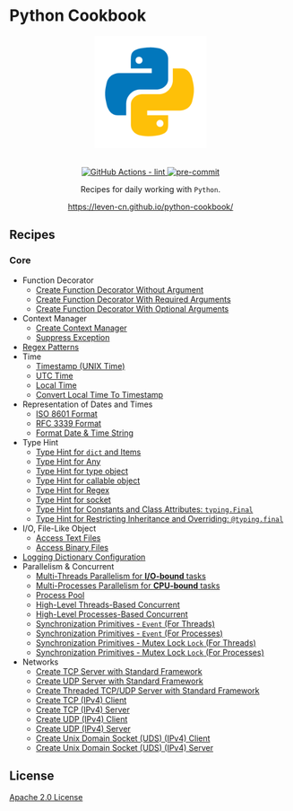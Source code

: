 # Python Cookbook

<section align="center">
  <img src="https://raw.githubusercontent.com/leven-cn/python-cookbook/main/.python-logo.png"
    alt="Python Logo" width="200" height="200" title="Python Logo">
  <br><br>
  <p>
    <a href="https://github.com/leven-cn/python-cookbook/actions/workflows/lint.yml">
      <img src="https://github.com/leven-cn/python-cookbook/actions/workflows/lint.yml/badge.svg"
      alt="GitHub Actions - lint" style="max-width:100%;">
    </a>
    <a href="https://github.com/pre-commit/pre-commit">
      <img src="https://img.shields.io/badge/pre--commit-enabled-brightgreen?logo=pre-commit&logoColor=white"
      alt="pre-commit" style="max-width:100%;">
    </a>
  </p>
  <p>Recipes for daily working with <code>Python</code>.</p>
  <p><a href="https://leven-cn.github.io/python-cookbook/">https://leven-cn.github.io/python-cookbook/</a></p>
</section>

## Recipes

### Core

- Function Decorator
  - [Create Function Decorator Without Argument](https://github.com/leven-cn/python-cookbook/recipes/core/function_decorator_no_args)
  - [Create Function Decorator With Required Arguments](https://github.com/leven-cn/python-cookbook/recipes/core/function_decorator_args_required)
  - [Create Function Decorator With Optional Arguments](https://github.com/leven-cn/python-cookbook/recipes/core/function_decorator_args_optional)
- Context Manager
  - [Create Context Manager](https://github.com/leven-cn/python-cookbook/recipes/core/context_manager)
  - [Suppress Exception](https://leven-cn.github.io/python-cookbook/recipes/core/suppress_exception)
- [Regex Patterns](https://github.com/leven-cn/python-cookbook/recipes/core/regex_patterns)
- Time
  - [Timestamp (UNIX Time)](https://github.com/leven-cn/python-cookbook/recipes/core/timestamp)
  - [UTC Time](https://github.com/leven-cn/python-cookbook/recipes/core/utc_time)
  - [Local Time](https://github.com/leven-cn/python-cookbook/recipes/core/local_time)
  - [Convert Local Time To Timestamp](https://github.com/leven-cn/python-cookbook/recipes/core/local_time_to_timestamp)
- Representation of Dates and Times
  - [ISO 8601 Format](https://github.com/leven-cn/python-cookbook/recipes/core/iso_8601_fmt)
  - [RFC 3339 Format](https://github.com/leven-cn/python-cookbook/recipes/core/rfc_3339_fmt)
  - [Format Date & Time String](https://github.com/leven-cn/python-cookbook/recipes/core/time_str_fmt)
- Type Hint
  - [Type Hint for `dict` and Items](https://github.com/leven-cn/python-cookbook/recipes/core/type_hint_for_dict_items)
  - [Type Hint for Any](https://github.com/leven-cn/python-cookbook/recipes/core/type_hint_for_any)
  - [Type Hint for type object](https://github.com/leven-cn/python-cookbook/recipes/core/type_hint_for_type)
  - [Type Hint for callable object](https://github.com/leven-cn/python-cookbook/recipes/core/type_hint_for_callable)
  - [Type Hint for Regex](https://github.com/leven-cn/python-cookbook/recipes/core/type_hint_for_regex)
  - [Type Hint for socket](https://github.com/leven-cn/python-cookbook/recipes/core/type_hint_for_socket)
  - [Type Hint for Constants and Class Attributes: `typing.Final`](https://github.com/leven-cn/python-cookbook/recipes/core/type_hint_for_constant)
  - [Type Hint for Restricting Inheritance and Overriding: `@typing.final`](https://github.com/leven-cn/python-cookbook/recipes/core/type_hint_for_inheritance)
- I/O, File-Like Object
  - [Access Text Files](https://github.com/leven-cn/python-cookbook/recipes/core/text_io)
  - [Access Binary Files](https://github.com/leven-cn/python-cookbook/recipes/core/binary_io)
- [Logging Dictionary Configuration](https://github.com/leven-cn/python-cookbook/recipes/core/logging_config)
- Parallelism & Concurrent
  - [Multi-Threads Parallelism for **I/O-bound** tasks](https://github.com/leven-cn/python-cookbook/recipes/core/multi_threads)
  - [Multi-Processes Parallelism for **CPU-bound** tasks](https://github.com/leven-cn/python-cookbook/recipes/core/multi_processes)
  - [Process Pool](https://github.com/leven-cn/python-cookbook/recipes/core/process_pool)
  - [High-Level Threads-Based Concurrent](https://github.com/leven-cn/python-cookbook/recipes/core/concurrent_threads)
  - [High-Level Processes-Based Concurrent](https://github.com/leven-cn/python-cookbook/recipes/core/concurrent_processes)
  - [Synchronization Primitives - `Event` (For Threads)](https://github.com/leven-cn/python-cookbook/recipes/core/synchronization_event_threads)
  - [Synchronization Primitives - `Event` (For Processes)](https://github.com/leven-cn/python-cookbook/recipes/core/synchronization_event_processes)
  - [Synchronization Primitives - Mutex Lock `Lock` (For Threads)](https://github.com/leven-cn/python-cookbook/recipes/core/synchronization_lock_threads)
  - [Synchronization Primitives - Mutex Lock `Lock` (For Processes)](https://github.com/leven-cn/python-cookbook/recipes/core/synchronization_lock_processes)
- Networks
  - [Create TCP Server with Standard Framework](https://github.com/leven-cn/python-cookbook/recipes/core/tcp_server_std)
  - [Create UDP Server with Standard Framework](https://github.com/leven-cn/python-cookbook/recipes/core/udp_server_std)
  - [Create Threaded TCP/UDP Server with Standard Framework](https://github.com/leven-cn/python-cookbook/recipes/core/threaded_server_std)
  - [Create TCP (IPv4) Client](https://github.com/leven-cn/python-cookbook/recipes/core/tcp_ipv4_client)
  - [Create TCP (IPv4) Server](https://github.com/leven-cn/python-cookbook/recipes/core/tcp_ipv4_server)
  - [Create UDP (IPv4) Client](https://github.com/leven-cn/python-cookbook/recipes/core/udp_ipv4_client)
  - [Create UDP (IPv4) Server](https://github.com/leven-cn/python-cookbook/recipes/core/udp_ipv4_server)
  - [Create Unix Domain Socket (UDS) (IPv4) Client](https://github.com/leven-cn/python-cookbook/recipes/core/uds_ipv4_client)
  - [Create Unix Domain Socket (UDS) (IPv4) Server](https://github.com/leven-cn/python-cookbook/recipes/core/uds_ipv4_server)

## License

[Apache 2.0 License](https://github.com/leven-cn/python-cookbook/blob/main/LICENSE)
